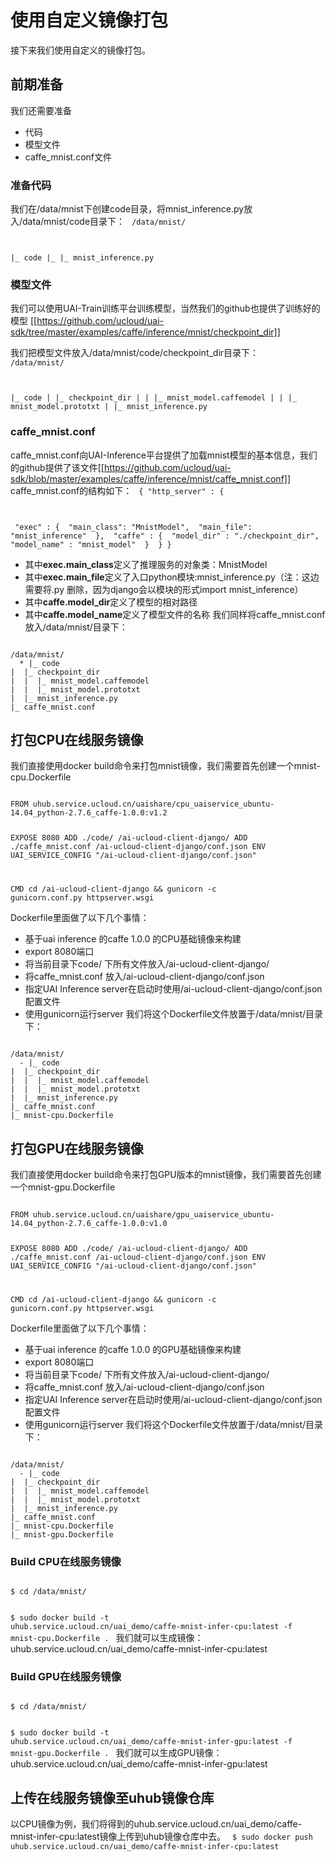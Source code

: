

# 使用自定义镜像打包
接下来我们使用自定义的镜像打包。

## 前期准备
我们还需要准备

  * 代码
  * 模型文件
  * caffe_mnist.conf文件

### 准备代码
我们在/data/mnist下创建code目录，将mnist\_inference.py放入/data/mnist/code目录下：
<code>
/data/mnist/

|_ code
|_ |_ mnist_inference.py
</code>

### 模型文件 ###
我们可以使用UAI-Train训练平台训练模型，当然我们的github也提供了训练好的模型 
[[https://github.com/ucloud/uai-sdk/tree/master/examples/caffe/inference/mnist/checkpoint_dir]] 

我们把模型文件放入/data/mnist/code/checkpoint\_dir目录下：
<code>
/data/mnist/

|_ code
|  |_ checkpoint_dir
|  |  |_ mnist_model.caffemodel
|  |  |_ mnist_model.prototxt
|  |_ mnist_inference.py
</code>

### caffe_mnist.conf
caffe\_mnist.conf向UAI-Inference平台提供了加载mnist模型的基本信息，我们的github提供了该文件[[https://github.com/ucloud/uai-sdk/blob/master/examples/caffe/inference/mnist/caffe_mnist.conf]] 
caffe\_mnist.conf的结构如下：
<code>
{
    "http_server" : {

​        "exec" : {
​            "main_class": "MnistModel",
​            "main_file": "mnist_inference"
​        },
​        "caffe" : {
​            "model_dir" : "./checkpoint_dir",
​            "model_name" : "mnist_model"
​        }
​    }
}
</code>

  * 其中**exec.main\_class**定义了推理服务的对象类：MnistModel 
  * 其中**exec.main\_file**定义了入口python模块:mnist\_inference.py（注：这边需要将.py 删除，因为django会以模块的形式import mnist\_inference）
  * 其中**caffe.model\_dir**定义了模型的相对路径 
  * 其中**caffe.model\_name**定义了模型文件的名称 
我们同样将caffe\_mnist.conf放入/data/mnist/目录下：
<code>
/data/mnist/
  * |_ code
|  |_ checkpoint_dir
|  |  |_ mnist_model.caffemodel
|  |  |_ mnist_model.prototxt
|  |_ mnist_inference.py
|_ caffe_mnist.conf
</code>

## 打包CPU在线服务镜像
我们直接使用docker build命令来打包mnist镜像，我们需要首先创建一个mnist-cpu.Dockerfile

<code>
FROM uhub.service.ucloud.cn/uaishare/cpu_uaiservice_ubuntu-14.04_python-2.7.6_caffe-1.0.0:v1.2

EXPOSE 8080
ADD ./code/ /ai-ucloud-client-django/
ADD ./caffe_mnist.conf  /ai-ucloud-client-django/conf.json
ENV UAI_SERVICE_CONFIG "/ai-ucloud-client-django/conf.json"

CMD cd /ai-ucloud-client-django && gunicorn -c gunicorn.conf.py httpserver.wsgi
</code>

Dockerfile里面做了以下几个事情：
  - 基于uai inference 的caffe 1.0.0 的CPU基础镜像来构建
  - export 8080端口
  - 将当前目录下code/ 下所有文件放入/ai-ucloud-client-django/
  - 将caffe\_mnist.conf  放入/ai-ucloud-client-django/conf.json
  - 指定UAI Inference server在启动时使用/ai-ucloud-client-django/conf.json 配置文件
  - 使用gunicorn运行server
我们将这个Dockerfile文件放置于/data/mnist/目录下：
<code>
/data/mnist/
  - |_ code
|  |_ checkpoint_dir
|  |  |_ mnist_model.caffemodel
|  |  |_ mnist_model.prototxt
|  |_ mnist_inference.py
|_ caffe_mnist.conf
|_ mnist-cpu.Dockerfile
</code>

## 打包GPU在线服务镜像
我们直接使用docker build命令来打包GPU版本的mnist镜像，我们需要首先创建一个mnist-gpu.Dockerfile

<code>
FROM uhub.service.ucloud.cn/uaishare/gpu_uaiservice_ubuntu-14.04_python-2.7.6_caffe-1.0.0:v1.0

EXPOSE 8080
ADD ./code/ /ai-ucloud-client-django/
ADD ./caffe_mnist.conf  /ai-ucloud-client-django/conf.json
ENV UAI_SERVICE_CONFIG "/ai-ucloud-client-django/conf.json"

CMD cd /ai-ucloud-client-django && gunicorn -c gunicorn.conf.py httpserver.wsgi
</code>

Dockerfile里面做了以下几个事情：
  - 基于uai inference 的caffe 1.0.0 的GPU基础镜像来构建
  - export 8080端口
  - 将当前目录下code/ 下所有文件放入/ai-ucloud-client-django/
  - 将caffe\_mnist.conf  放入/ai-ucloud-client-django/conf.json
  - 指定UAI Inference server在启动时使用/ai-ucloud-client-django/conf.json 配置文件
  - 使用gunicorn运行server
我们将这个Dockerfile文件放置于/data/mnist/目录下：
<code>
/data/mnist/
  - |_ code
|  |_ checkpoint_dir
|  |  |_ mnist_model.caffemodel
|  |  |_ mnist_model.prototxt
|  |_ mnist_inference.py
|_ caffe_mnist.conf
|_ mnist-cpu.Dockerfile
|_ mnist-gpu.Dockerfile
</code>

### Build CPU在线服务镜像
<code>
$ cd /data/mnist/

$ sudo docker build -t uhub.service.ucloud.cn/uai_demo/caffe-mnist-infer-cpu:latest -f mnist-cpu.Dockerfile .
</code>
我们就可以生成镜像：uhub.service.ucloud.cn/uai_demo/caffe-mnist-infer-cpu:latest

### Build GPU在线服务镜像
<code>
$ cd /data/mnist/

$ sudo docker build -t uhub.service.ucloud.cn/uai_demo/caffe-mnist-infer-gpu:latest -f mnist-gpu.Dockerfile .
</code>
我们就可以生成GPU镜像：uhub.service.ucloud.cn/uai_demo/caffe-mnist-infer-gpu:latest

## 上传在线服务镜像至uhub镜像仓库
以CPU镜像为例，我们将得到的uhub.service.ucloud.cn/uai\_demo/caffe-mnist-infer-cpu:latest镜像上传到uhub镜像仓库中去。
<code>
$ sudo docker push uhub.service.ucloud.cn/uai_demo/caffe-mnist-infer-cpu:latest
</code>

